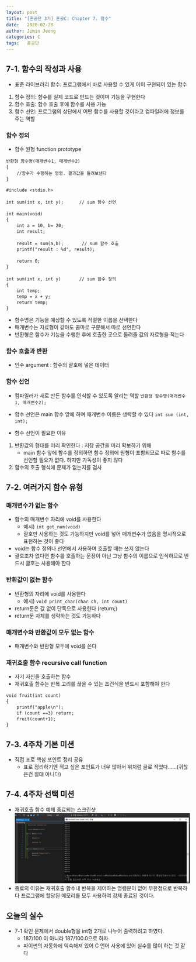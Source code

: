 ```yaml
---
layout: post
title: "[혼공단 3기] 혼공C: Chapter 7. 함수"
date:   2020-02-28
author: Jimin Jeong
categories: C
tags:	혼공단
---
```


## 7-1. 함수의 작성과 사용
- 표준 라이브러리 함수: 프로그램에서 바로 사용할 수 있게 이미 구현되어 있는 함수
1. 함수 정의: 함수를 실제 코드로 만드는 것이며 기능을 구현한다
2. 함수 호출: 함수 호출 후에 함수를 사용 가능
3. 함수 선언: 프로그램의 상단에서 어떤 함수를 사용할 것이라고 컴파일러에 정보를 주는 역할

### 함수 정의
- 함수 원형 function prototype
```
반환형 함수명(매개변수1, 매개변수2)
{
	//함수가 수행하는 명령. 결과값을 돌려보낸다
}
```

```
#include <stdio.h>

int sum(int x, int y);      // sum 함수 선언
 
int main(void) 
{
    int a = 10, b= 20;
    int result;
    
    result = sum(a,b);       // sum 함수 호출
    printf("result : %d", result);
    
    return 0;
}

int sum(int x, int y)       // sum 함수 정의
{
    int temp;
    temp = x + y;
    return temp;
}
```

- 함수명은 기능을 예상할 수 있도록 적절한 이름을 선택한다
- 매개변수는 자료형이 같아도 콤마로 구분해서 따로 선언한다
- 반환형은 함수가 기능을 수행한 후에 호출한 곳으로 돌려줄 값의 자료형을 적는다

### 함수 호출과 반환
- 인수 argument : 함수의 괄호에 넣은 데이터

### 함수 선언
- 컴파일러가 새로 만든 함수를 인식할 수 있도록 알리는 역할
`반환형 함수명(매개변수1, 매개변수2);`
- 함수 선언은 main 함수 앞에 하며 매개변수 이름은 생략할 수 있다
`int sum (int, int);`

- 함수 선언이 필요한 이유
1. 반환값의 형태를 미리 확인한다
: 저장 공간을 미리 확보하기 위해
	- main 함수 앞에 함수를 정의하면 함수 정의에 원형이 포함되므로 따로 함수를 선언할 필요가 없다. 하지만 가독성이 좋지 않다
2. 함수의 호출 형식에 문제가 없는지를 검사

## 7-2. 여러가지 함수 유형
### 매개변수가 없는 함수
- 함수의 매개변수 자리에 void를 사용한다
	- 예시) `int get_num(void)`
	- 괄호만 사용하는 것도 가능하지만 void를 넣어 매개변수가 없음을 명시적으로 표현하는 것이 좋다
- void는 함수 정의나 선언에서 사용하며 호출할 때는 쓰지 않는다
- 괄호조차 없다면 함수를 호출하는 문장이 아닌 그냥 함수의 이름으로 인식하므로 반드시 괄호는 사용해야 한다

### 반환값이 없는 함수
- 반환형의 자리에 void를 사용한다
	- 예시) `void print_char(char ch, int count)`
- return문은 값 없이 단독으로 사용한다 (return;)
- return문 자체를 생략하는 것도 가능하다

### 매개변수와 반환값이 모두 없는 함수
- 매개변수와 반환형 모두에 void를 쓴다

### 재귀호출 함수 recursive call function
- 자기 자신을 호출하는 함수
- 재귀호출 함수는 반복 고리를 끊을 수 있는 조건식을 반드시 포함해야 한다
```
void fruit(int count)
{
    printf("apple\n");
    if (count ==3) return;
    fruit(count+1);
}
```

## 7-3. 4주차 기본 미션
- 직접 표로 핵심 포인트 정리 공유
	- 표로 정리하기엔 적고 싶은 포인트가 너무 많아서 위처럼 글로 적었다......(귀찮은건 절대 아니다)

## 7-4. 4주차 선택 미션
- 재귀호출 함수 예제 종료되는 스크린샷
![image](/assets/img/hongong/7-2.png)
- 종료의 이유는 재귀호출 함수내 반복을 제어하는 명령문이 없어 무한정으로 반복하다 프로그램에 할당된 메모리를 모두 사용하여 강제 종료된 것이다. 

## 오늘의 실수
- 7-1 확인 문제에서 double형을 int형 2개로 나누어 출력하려고 하였다. 
	- 187/100 이 아니라 187/100.0으로 하자
	- 파이썬의 자동화에 익숙해져 있어 C 언어 사용에 있어 실수를 많이 하는 것 같다


